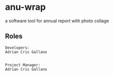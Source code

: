 # anu-wrap
a software tool for annual report with photo collage

## Roles
```
Developers:
Adrian Cris Gallano


Project Manager:
Adrian Cris Gallano
```
